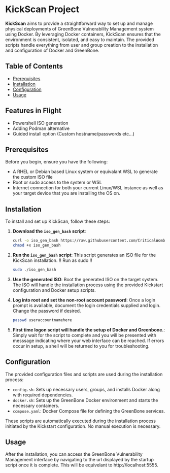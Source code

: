 # KickScan Project

**KickScan** aims to provide a straightforward way to set up and manage physical deployments of GreenBone Vulnerability Management system using Docker. By leveraging Docker containers, KickScan ensures that the environment is consistent, isolated, and easy to maintain. The provided scripts handle everything from user and group creation to the installation and configuration of Docker and GreenBone.


## Table of Contents

- [Prerequisites](#prerequisites)
- [Installation](#installation)
- [Configuration](#configuration)
- [Usage](#usage)

## Features in Flight

- Powershell ISO generation
- Adding Podman alternative
- Guided install option (Custom hostname/passwords etc...)

## Prerequisites

Before you begin, ensure you have the following:

- A RHEL or Debian based Linux system or equivalant WSL to generate the custom ISO file
- Root or sudo access to the system or WSL
- Internet connection for both your current Linux/WSL instance as well as your target device that you are installing the OS on.

## Installation

To install and set up KickScan, follow these steps:

1. **Download the `iso_gen_bash` script**:

    ```bash
    curl -o iso_gen_bash https://raw.githubusercontent.com/CriticalWombat/KickScan/refs/heads/MinimalGreenBone/iso_gen_scripts/iso_gen_bash
    chmod +x iso_gen_bash
    ```

2. **Run the `iso_gen_bash` script**:
    This script generates an ISO file for the KickScan installation. 
    !! Run as sudo !!

    ```bash
    sudo ./iso_gen_bash
    ```

3. **Use the generated ISO**:
    Boot the generated ISO on the target system. The ISO will handle the installation process using the provided Kickstart configuration and Docker setup scripts.

4. **Log into root and set the non-root account password**:
    Once a login prompt is available, document the login credentials supplied and login. Change the password if desired.
    ```bash
    passwd useraccountnamehere
    ``` 

6. **First time logon script will handle the setup of Docker and Greenbone.**:
    Simply wait for the script to complete and you will be presented with messsage indicating where your web interface can be reached. If errors occur in setup, a shell will be returned to you for troubleshooting.

## Configuration

The provided configuration files and scripts are used during the installation process:

- `config.sh`: Sets up necessary users, groups, and installs Docker along with required dependencies.
- `docker.sh`: Sets up the GreenBone Docker environment and starts the necessary containers.
- `compose.yaml`: Docker Compose file for defining the GreenBone services.

These scripts are automatically executed during the installation process initiated by the Kickstart configuration. No manual execution is necessary.

## Usage

After the installation, you can access the GreenBone Vulnerability Management interface by navigating to the url displayed by the startup script once it is complete. This will be equivelant to http://localhost:5555.